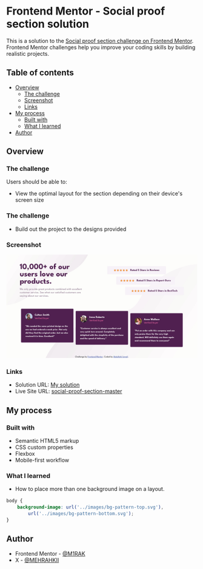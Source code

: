 # Frontend Mentor - Social proof section solution

This is a solution to the [Social proof section challenge on Frontend Mentor](https://www.frontendmentor.io/challenges/social-proof-section-6e0qTv_bA). Frontend Mentor challenges help you improve your coding skills by building realistic projects.

## Table of contents

-   [Overview](#overview)
    -   [The challenge](#the-challenge)
    -   [Screenshot](#screenshot)
    -   [Links](#links)
-   [My process](#my-process)
    -   [Built with](#built-with)
    -   [What I learned](#what-i-learned)
-   [Author](#author)

## Overview

### The challenge

Users should be able to:

-   View the optimal layout for the section depending on their device's screen size

### The challenge

-   Build out the project to the designs provided

### Screenshot

![](screenshot.jpg)

### Links

-   Solution URL: [My solution](https://github.com/M1RAK/Frontend-Mentor/tree/main/social-proof-section-master)
-   Live Site URL: [social-proof-section-master](https://effortless-figolla-bfee8f.netlify.app/)

## My process

### Built with

-   Semantic HTML5 markup
-   CSS custom properties
-   Flexbox
-   Mobile-first workflow

### What I learned

-   How to place more than one background image on a layout.

```css
body {
	background-image: url('../images/bg-pattern-top.svg'),
		url('../images/bg-pattern-bottom.svg');
}
```

## Author

-   Frontend Mentor - [@M1RAK](https://www.frontendmentor.io/profile/M1RAK)
-   X - [@MEHRAHKII](https://www.x.com/MEHRAHKII)
